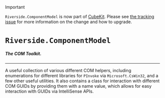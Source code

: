 > [!IMPORTANT]
> `Riverside.ComponentModel` is now part of [CubeKit](https://github.com/RiversideValley/Toolkit).
> Please see [the tracking issue](https://github.com/RiversideValley/Toolkit/issues/43) for more information on the change and how to upgrade.

# `Riverside.ComponentModel`

##### The COM Toolkit.

---

A useful collection of various different COM helpers, including enumerations for different libraries for `PInvoke` via `Microsoft.CsWin32`, and a few other useful utilities.
It also contains a class for interaction with different COM GUIDs by providing them with a name value, which allows for easy interaction with GUIDs via IntelliSense APIs.
